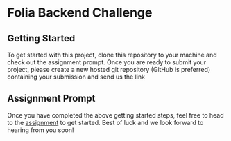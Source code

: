 # Folia Backend Challenge

## Getting Started

To get started with this project, clone this repository to your machine and check out the assignment prompt. Once you are ready to submit your project, please create a new hosted git repository (GitHub is preferred) containing your submission and send us the link

## Assignment Prompt

Once you have completed the above getting started steps, feel free to head to the [assignment](ASSIGNMENT.md) to get started. Best of luck and we look forward to hearing from you soon!
